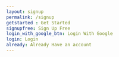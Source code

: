 ```yaml
---
layout: signup
permalink: /signup
getstarted : Get Started
signupfree: Sign Up Free
login_with_google_btn: Login With Google
login: Login
already: Already Have an account
---
```

